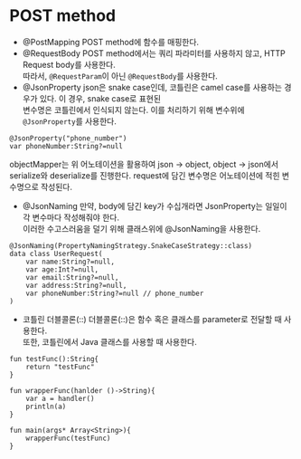 # POST method
- @PostMapping
POST method에 함수를 매핑한다.
- @RequestBody
POST method에서는 쿼리 파라미터를 사용하지 않고, HTTP Request body를 사용한다.<br>
따라서, `@RequestParam`이 아닌 `@RequestBody`를 사용한다.
- @JsonProperty
json은 snake case인데, 코틀린은 camel case를 사용하는 경우가 있다. 이 경우, snake case로 표현된<br>
변수명은 코틀린에서 인식되지 않는다. 이를 처리하기 위해 변수위에 `@JsonProperty`를 사용한다.
```
@JsonProperty("phone_number")
var phoneNumber:String?=null
```
objectMapper는 위 어노테이션을 활용하여 json -> object, object -> json에서<br>
serialize와 deserialize를 진행한다. request에 담긴 변수명은 어노테이션에 적힌 변수명으로 작성된다.
- @JsonNaming
만약, body에 담긴 key가 수십개라면 JsonProperty는 일일이 각 변수마다 작성해줘야 한다.<br>
이러한 수고스러움을 덜기 위해 클래스위에 @JsonNaming을 사용한다.
```
@JsonNaming(PropertyNamingStrategy.SnakeCaseStrategy::class)
data class UserRequest(
    var name:String?=null,
    var age:Int?=null,
    var email:String?=null,
    var address:String?=null,
    var phoneNumber:String?=null // phone_number
)
```
- 코틀린 더블콜론(::)
더블콜론(::)은 함수 혹은 클래스를 parameter로 전달할 때 사용한다.<br>
또한, 코틀린에서 Java 클래스를 사용할 때 사용한다.
```
fun testFunc():String{
    return "testFunc"
}

fun wrapperFunc(hanlder ()->String){
    var a = handler()
    println(a)
}

fun main(args* Array<String>){
    wrapperFunc(testFunc)
}
```
